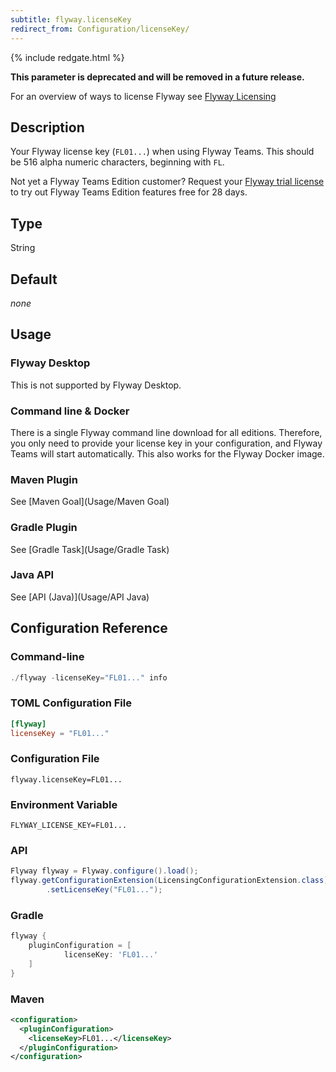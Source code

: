 ```yaml
---
subtitle: flyway.licenseKey
redirect_from: Configuration/licenseKey/
---
```


{% include redgate.html %}

__This parameter is deprecated and will be removed in a future release.__

For an overview of ways to license Flyway see [Flyway Licensing](https://documentation.red-gate.com/flyway/getting-started-with-flyway/system-requirements/licensing)

## Description

Your Flyway license key (`FL01...`) when using Flyway Teams. This should be 516 alpha numeric characters, beginning with
`FL`.

Not yet a Flyway Teams Edition customer? Request your [Flyway trial license](https://www.red-gate.com/products/flyway/teams/trial/) to try out Flyway Teams Edition features free for 28 days.

## Type

String

## Default

<i>none</i>

## Usage

### Flyway Desktop

This is not supported by Flyway Desktop.

### Command line & Docker

There is a single Flyway command line download for all editions. Therefore, you only need to provide your license key in your configuration, and Flyway Teams will start automatically. This also works for the Flyway Docker image.

### Maven Plugin

See [Maven Goal](Usage/Maven Goal)

### Gradle Plugin

See [Gradle Task](Usage/Gradle Task)

### Java API

See [API (Java)](Usage/API Java)

## Configuration Reference

### Command-line

```powershell
./flyway -licenseKey="FL01..." info
```

### TOML Configuration File

```toml
[flyway]
licenseKey = "FL01..."
```

### Configuration File

```properties
flyway.licenseKey=FL01...
```

### Environment Variable

```properties
FLYWAY_LICENSE_KEY=FL01...
```

### API

```java
Flyway flyway = Flyway.configure().load();
flyway.getConfigurationExtension(LicensingConfigurationExtension.class)
        .setLicenseKey("FL01...");  
```

### Gradle

```groovy
flyway {
    pluginConfiguration = [
            licenseKey: 'FL01...'
    ]
}
```

### Maven

```xml
<configuration>
  <pluginConfiguration>
    <licenseKey>FL01...</licenseKey>
  </pluginConfiguration>
</configuration>
```
